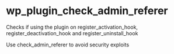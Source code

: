 # wp_plugin_check_admin_referer

Checks if using the plugin on register_activation_hook, register_deactivation_hook and register_uninstall_hook

Use check_admin_referer to avoid security exploits
